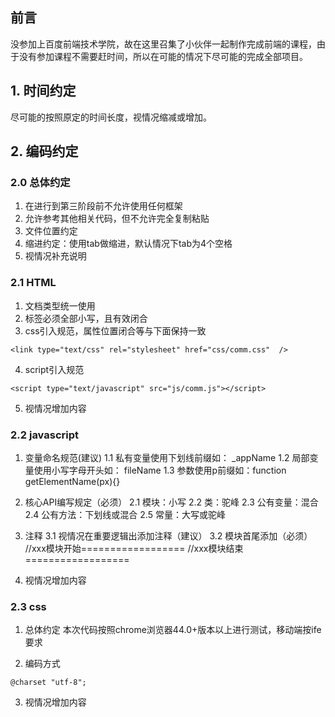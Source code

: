 ## 前言

没参加上百度前端技术学院，故在这里召集了小伙伴一起制作完成前端的课程，由于没有参加课程不需要赶时间，所以在可能的情况下尽可能的完成全部项目。


## 1. 时间约定

尽可能的按照原定的时间长度，视情况缩减或增加。

## 2. 编码约定

### 2.0 总体约定

1. 在进行到第三阶段前不允许使用任何框架
2. 允许参考其他相关代码，但不允许完全复制粘贴
3. 文件位置约定
4. 缩进约定：使用tab做缩进，默认情况下tab为4个空格
5. 视情况补充说明

### 2.1 HTML

1. 文档类型统一使用<!doctype html>
2. 标签必须全部小写，且有效闭合
3. css引入规范，属性位置闭合等与下面保持一致
```
<link type="text/css" rel="stylesheet" href="css/comm.css"  /> 
```
4. script引入规范
```
<script type="text/javascript" src="js/comm.js"></script>
```
5. 视情况增加内容

 
### 2.2 javascript

1. 变量命名规范(建议)
	1.1 私有变量使用下划线前缀如： _appName
	1.2 局部变量使用小写字母开头如： fileName
	1.3 参数使用p前缀如：function getElementName(px){}

2. 核心API编写规定（必须）
	2.1 模块：小写
	2.2 类：驼峰
	2.3 公有变量：混合
	2.4 公有方法：下划线或混合
	2.5 常量：大写或驼峰

3. 注释
	3.1 视情况在重要逻辑出添加注释（建议）
	3.2 模块首尾添加（必须）
	//xxx模块开始==================
	//xxx模块结束==================

4. 视情况增加内容
 

### 2.3 css

1. 总体约定
	本次代码按照chrome浏览器44.0+版本以上进行测试，移动端按ife要求

2. 编码方式
```	
@charset "utf-8"; 
```

3. 视情况增加内容


